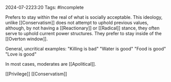2024-07-2223:20
Tags: #Incomplete 

Prefers to stay within the real of what is socially acceptable. This ideology, unlike [[Conservatism]] does not attempt to uphold previous values, although, by not having a [[Reactionary]] or [[Radical]] stance, they often serve to uphold current power structures. They prefer to stay inside of the [[Overton window]]. 

General, uncritical examples: 
"Killing is bad"
"Water is good"
"Food is good"
"Love is good"

In most cases, moderates are [[Apolitical]]. 



[[Privilege]]
[[Conservatism]]

